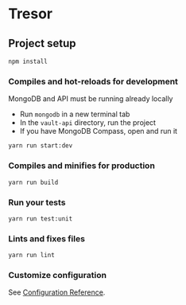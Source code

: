 # Tresor

## Project setup
```
npm install
```

### Compiles and hot-reloads for development

MongoDB and API must be running already locally
- Run `mongodb` in a new terminal tab
- In the `vault-api` directory, run the project
- If you have MongoDB Compass, open and run it

```
yarn run start:dev
```


### Compiles and minifies for production
```
yarn run build
```

### Run your tests
```
yarn run test:unit
```

### Lints and fixes files
```
yarn run lint
```

### Customize configuration
See [Configuration Reference](https://cli.vuejs.org/config/).

